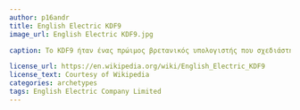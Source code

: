 ```yaml
---
author: p16andr
title: English Electric KDF9
image_url: English Electric KDF9.jpg

caption: Το KDF9 ήταν ένας πρώιμος βρετανικός υπολογιστής που σχεδιάστηκε και κατασκευάστηκε από την English Electric.Το πρώτο μηχάνημα τέθηκε σε λειτουργία το 1964.Το KDF9 σχεδιάστηκε και χρησιμοποιήθηκε σχεδόν εξ ολοκλήρου σε μαθηματικούς και επιστημονικούς τομείς επεξεργασίας το 1967.Εννέα ήταν σε χρήση σε πανεπιστήμια και τεχνικά κολέγια του Ηνωμένου Βασιλείου.Το KDF9 είχε ως στόχο τον εμπορικό φόρτο εργασίας.

license_url: https://en.wikipedia.org/wiki/English_Electric_KDF9
license_text: Courtesy of Wikipedia
categories: archetypes
tags: English Electric Company Limited 
---
```

